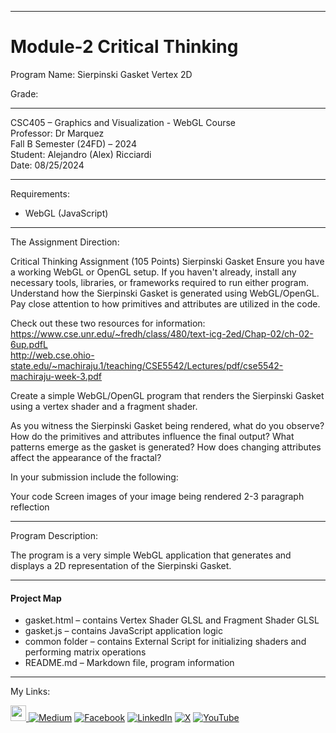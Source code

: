﻿-----------------------------------------------------------------------------------------------------------------------------
# Module-2 Critical Thinking
Program Name: Sierpinski Gasket Vertex 2D

Grade:  

-----------------------------------------------------------------------------------------------------------------------------

CSC405 – Graphics and Visualization - WebGL Course  
Professor: Dr Marquez   
Fall B Semester (24FD) – 2024  
Student: Alejandro (Alex) Ricciardi  
Date: 08/25/2024   

-----------------------------------------------------------------------------------------------------------------------------

Requirements:  
- WebGL (JavaScript)
  
-----------------------------------------------------------------------------------------------------------------------------

The Assignment Direction:  

Critical Thinking Assignment (105 Points)
Sierpinski Gasket
Ensure you have a working WebGL or OpenGL setup. If you haven't already, install any necessary tools, libraries, or frameworks required to run either program. Understand how the Sierpinski Gasket is generated using WebGL/OpenGL. Pay close attention to how primitives and attributes are utilized in the code. 

Check out these two resources for information:  
https://www.cse.unr.edu/~fredh/class/480/text-icg-2ed/Chap-02/ch-02-6up.pdfL  
http://web.cse.ohio-state.edu/~machiraju.1/teaching/CSE5542/Lectures/pdf/cse5542-machiraju-week-3.pdf  

Create a simple WebGL/OpenGL program that renders the Sierpinski Gasket using a vertex shader and a fragment shader.

As you witness the Sierpinski Gasket being rendered, what do you observe? How do the primitives and attributes influence the final output? What patterns emerge as the gasket is generated? How does changing attributes affect the appearance of the fractal?

In your submission include the following:

Your code
Screen images of your image being rendered
2-3 paragraph reflection

-----------------------------------------------------------------------------------------------------------------------------

Program Description:  

The program is a very simple WebGL application that generates and displays a 2D representation of the Sierpinski Gasket.

-----------------------------------------------------------------------------------------------------------------------------

#### Project Map
- gasket.html – contains Vertex Shader GLSL and  Fragment Shader GLSL  
- gasket.js – contains JavaScript application logic  
- common folder – contains External Script for initializing shaders and performing matrix operations  
- README.md – Markdown file, program information  

-----------------------------------------------------------------------------------------------------------------------------

My Links:   

<span><a href="https://www.alexomegapy.com" target="_blank"><img width="25" height="25" src="https://github.com/user-attachments/assets/f8f3f73f-c5e7-40cd-a9d1-f60aa32ca4a7"></span>    [![Medium](https://img.shields.io/badge/Medium-12100E?style=for-the-badge&logo=medium&logoColor=whit)](https://medium.com/@alex.omegapy)    [![Facebook](https://img.shields.io/badge/Facebook-%231877F2.svg?logo=Facebook&logoColor=white)](https://www.facebook.com/profile.php?id=100089638857137)    [![LinkedIn](https://img.shields.io/badge/LinkedIn-%230077B5.svg?logo=linkedin&logoColor=white)](https://linkedin.com/in/alex-ricciardi)    [![X](https://img.shields.io/badge/X-black.svg?logo=X&logoColor=white)](https://x.com/AlexOmegapy)    [![YouTube](https://img.shields.io/badge/YouTube-%23FF0000.svg?logo=YouTube&logoColor=white)](https://www.youtube.com/channel/UC4rMaQ7sqywMZkfS1xGh2AA) 






